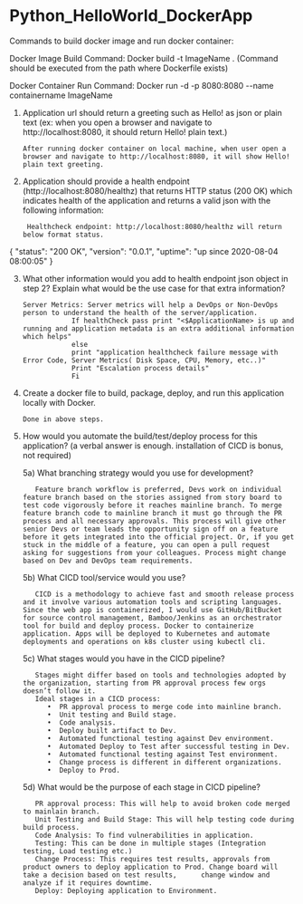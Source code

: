 # Python_HelloWorld_DockerApp

Commands to build docker image and run docker container:

Docker Image Build Command: Docker build -t ImageName . (Command should be executed from the path where Dockerfile exists)
  
Docker Container Run Command: Docker run -d -p 8080:8080 --name containername ImageName
  
1) Application url should return a greeting such as Hello! as json or plain text (ex: when you open a browser and navigate to http://localhost:8080, it should return Hello! plain text.)

       After running docker container on local machine, when user open a browser and navigate to http://localhost:8080, it will show Hello! plain text greeting.

 2) Application should provide a health endpoint (http://localhost:8080/healthz) that returns HTTP status (200 OK) which indicates health of the application and returns a valid json with the following information:
 
         Healthcheck endpoint: http://localhost:8080/healthz will return below format status.
 
 {
  "status": "200 OK",
  "version": "0.0.1",
  "uptime": "up since 2020-08-04 08:00:05"
}

3) What other information would you add to health endpoint json object in step 2? Explain what would be the use case for that extra information?

       Server Metrics: Server metrics will help a DevOps or Non-DevOps person to understand the health of the server/application.
                   If healthCheck pass print "<$ApplicationName> is up and running and application metadata is an extra additional information which helps"
                   else
                   print "application healthcheck failure message with Error Code, Server Metrics( Disk Space, CPU, Memory, etc..)" 
                   Print "Escalation process details" 
                   Fi
                   
4) Create a docker file to build, package, deploy, and run this application locally with Docker.
    
       Done in above steps.

5) How would you automate the build/test/deploy process for this application? (a verbal answer is enough. installation of CICD is bonus, not required)

     5a) What branching strategy would you use for development? 
     
          Feature branch workflow is preferred, Devs work on individual feature branch based on the stories assigned from story board to test code vigorously before it reaches mainline branch. To merge feature branch code to mainline branch it must go through the PR process and all necessary approvals. This process will give other senior Devs or team leads the opportunity sign off on a feature before it gets integrated into the official project. Or, if you get stuck in the middle of a feature, you can open a pull request asking for suggestions from your colleagues. Process might change based on Dev and DevOps team requirements.
          
     5b) What CICD tool/service would you use?
     
          CICD is a methodology to achieve fast and smooth release process and it involve various automation tools and scripting languages. Since the web app is containerized, I would use GitHub/BitBucket for source control management, Bamboo/Jenkins as an orchestrator tool for build and deploy process. Docker to containerize application. Apps will be deployed to Kubernetes and automate deployments and operations on k8s cluster using kubectl cli.
          
     5c) What stages would you have in the CICD pipeline?
     
          Stages might differ based on tools and technologies adopted by the organization, starting from PR approval process few orgs doesn’t follow it.
          Ideal stages in a CICD process:
             •	PR approval process to merge code into mainline branch.
             •	Unit testing and Build stage.
             •	Code analysis.
             •	Deploy built artifact to Dev.
             •	Automated functional testing against Dev environment.
             •	Automated Deploy to Test after successful testing in Dev.
             •	Automated functional testing against Test environment.
             •	Change process is different in different organizations.
             •	Deploy to Prod.
             
     5d) What would be the purpose of each stage in CICD pipeline?
     
          PR approval process: This will help to avoid broken code merged to mainlain branch.
          Unit Testing and Build Stage: This will help testing code during build process.
          Code Analysis: To find vulnerabilities in application.
          Testing: This can be done in multiple stages (Integration testing, Load testing etc.)
          Change Process: This requires test results, approvals from product owners to deploy application to Prod. Change board will take a decision based on test results,      change window and analyze if it requires downtime.
          Deploy: Deploying application to Environment. 


  
